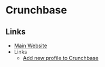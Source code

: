 # Crunchbase

## Links

- [Main Website](https://crunchbase.com)
- Links
  - [Add new profile to Crunchbase](https://crunchbase.com/add-new)
